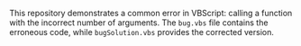This repository demonstrates a common error in VBScript: calling a function with the incorrect number of arguments. The `bug.vbs` file contains the erroneous code, while `bugSolution.vbs` provides the corrected version.